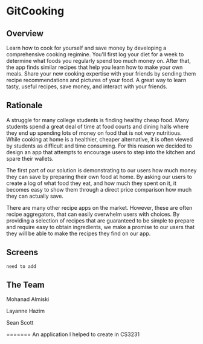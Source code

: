 # GitCooking
## Overview

Learn how to cook for yourself and save money by developing a comprehensive cooking regimine. You'll first log your diet for a week to determine what foods you regularly spend too much money on. After that, the app finds similar recipes that help you learn how to make your own meals. Share your new cooking expertise with your friends by sending them recipe recommendations and pictures of your food. A great way to learn tasty, useful recipes, save money, and interact with your friends.

## Rationale

A struggle for many college students is finding healthy cheap food. Many students spend a great deal of time at food courts and dining halls where they end up spending lots of money on food that is not very nutritious. While cooking at home is a healthier, cheaper alternative, it is often viewed by students as difficult and time consuming. For this reason we decided to design an app that attempts to encourage users to step into the kitchen and spare their wallets. 

The first part of our solution is demonstrating to our users how much money they can save by preparing their own food at home. By asking our users to create a log of what food they eat, and how much they spent on it, it becomes easy to show them through a direct price comparison how much they can actually save. 

There are many other recipe apps on the market. However, these are often recipe aggregators, that can easily overwhelm users with choices. By providing a selection of recipes that are guaranteed to be simple to prepare and require easy to obtain ingredients, we make a promise to our users that they will be able to make the recipes they find on our app. 

## Screens

```
need to add
```

## The Team

Mohanad Almiski

Layanne Hazim

Sean Scott

=======
An application I helped to create in CS3231
